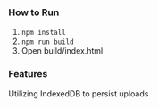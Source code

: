 ### How to Run

1. `npm install`
2. `npm run build`
3. Open build/index.html

### Features

Utilizing IndexedDB to persist uploads